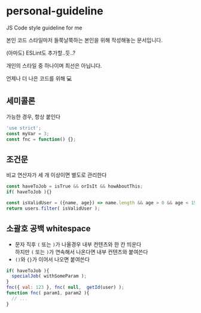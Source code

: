 # personal-guideline
JS Code style guideline for me

본인 코드 스타일마저 들쭉날쭉하는 본인을 위해 작성해놓는 문서입니다.

(아마도) ESLint도 추가할..듯..?

개인의 스타일 중 하나이며 최선은 아닙니다.

언제나 더 나은 코드를 위해 💻


## 세미콜론
가능한 경우, 항상 붙인다
```javascript
'use strict';
const myVar = 3;
const fnc = function() {};
```

## 조건문
비교 연산자가 세 개 이상이면 별도로 관리한다
```javascript
const haveToJob = isTrue && orIsIt && howAboutThis;
if( haveToJob ){}

const isValidUser = ({name, age}) => name.length && age > 0 && age < 150;
return users.filter( isValidUser );
```

## 소괄호 공백 whitespace
- 문자 직후 `(` 또는 `)`가 나올경우 내부 컨텐츠와 한 칸 띄운다 \
  하지만 `(` 또는 `)`가 연속해서 나온다면 내부 컨텐츠와 붙여쓴다
- `()`와 `{}`가 이어서 나오면 붙여쓴다
```javascript
if( haveToJob ){
  specialJob( withSomeParam );
}
fnc({ val: 123 }, fnc( null,  getId(user) );
function fnc( param1, param2 ){
  // ...
}
```
